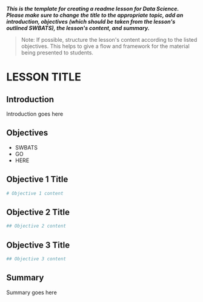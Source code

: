 
***This is the template for creating a readme lesson for Data Science. Please make sure to change the title to the appropriate topic, add an introduction, objectives (which should be taken from the lesson's outlined SWBATS), the lesson's content, and summary.***

> Note: If possible, structure the lesson's content according to the listed objectives. This helps to give a flow and framework for the material being presented to students.

# LESSON TITLE

## Introduction
Introduction goes here

## Objectives
* SWBATS 
* GO 
* HERE

## Objective 1 Title


```python
# Objective 1 content
```

## Objective 2 Title


```python
## Objective 2 content
```

## Objective 3 Title


```python
## Objective 3 content
```

## Summary
Summary goes here
